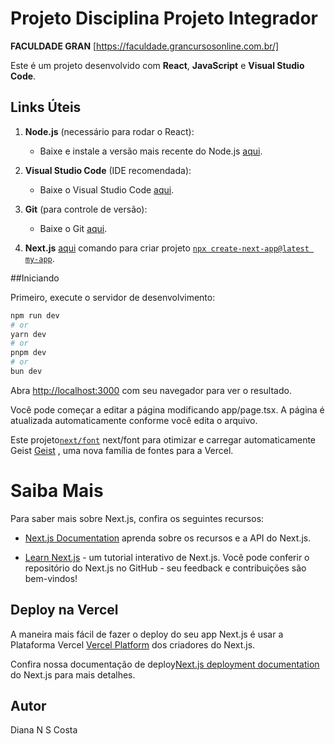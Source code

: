 # Projeto Disciplina Projeto Integrador

**FACULDADE GRAN**
[https://faculdade.grancursosonline.com.br/]

Este é um projeto desenvolvido com **React**, **JavaScript** e **Visual Studio Code**.


## Links Úteis

1. **Node.js** (necessário para rodar o React):
   - Baixe e instale a versão mais recente do Node.js [aqui](https://nodejs.org/).

2. **Visual Studio Code** (IDE recomendada):
   - Baixe o Visual Studio Code [aqui](https://code.visualstudio.com/).

3. **Git** (para controle de versão):
   - Baixe o Git [aqui](https://git-scm.com/downloads).

4. **Next.js**  [aqui](https://nextjs.org) comando para criar projeto  [`npx create-next-app@latest my-app`](https://nextjs.org/docs/app/api-reference/cli/create-next-app).

##Iniciando

Primeiro, execute o servidor de desenvolvimento:

```bash
npm run dev
# or
yarn dev
# or
pnpm dev
# or
bun dev
```

Abra [http://localhost:3000](http://localhost:3000)  com seu navegador para ver o resultado.

Você pode começar a editar a página modificando app/page.tsx. A página é atualizada automaticamente conforme você edita o arquivo.

Este projeto[`next/font`](https://nextjs.org/docs/app/building-your-application/optimizing/fonts)  next/font para otimizar e carregar automaticamente Geist [Geist](https://vercel.com/font) , uma nova família de fontes para a Vercel.

# Saiba Mais
Para saber mais sobre Next.js, confira os seguintes recursos:

- [Next.js Documentation](https://nextjs.org/docs) aprenda sobre os recursos e a API do Next.js.

- [Learn Next.js](https://nextjs.org/learn)  - um tutorial interativo de Next.js.
Você pode conferir o repositório do Next.js no GitHub - seu feedback e contribuições são bem-vindos!

## Deploy na Vercel

A maneira mais fácil de fazer o deploy do seu app Next.js é usar a Plataforma Vercel [Vercel Platform](https://vercel.com/new?utm_medium=default-template&filter=next.js&utm_source=create-next-app&utm_campaign=create-next-app-readme) dos criadores do Next.js.

Confira nossa documentação de deploy[Next.js deployment documentation](https://nextjs.org/docs/app/building-your-application/deploying) do Next.js para mais detalhes.


## Autor ##

Diana N S Costa